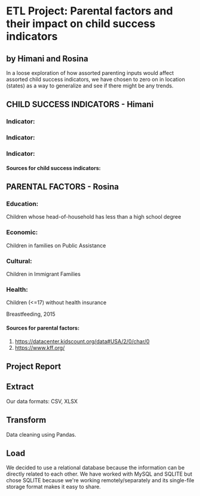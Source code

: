 # ETL Project: Parental factors and their impact on child success indicators

## by Himani and Rosina

In a loose exploration of how assorted parenting inputs would affect assorted child success indicators, we have chosen to zero on in location (states) as a way to generalize and see if there might be any trends.

## CHILD SUCCESS INDICATORS - Himani

### Indicator:

### Indicator:

### Indicator:

#### Sources for child success indicators:


## PARENTAL FACTORS - Rosina

### Education:
 Children whose head-of-household has less than a high school degree

### Economic:
 Children in families on Public Assistance

### Cultural:
 Children in Immigrant Families

### Health:
 Children (<=17) without health insurance
 
 Breastfeeding, 2015

#### Sources for parental factors:
1. https://datacenter.kidscount.org/data#USA/2/0/char/0
2. https://www.kff.org/


## Project Report
## Extract
Our data formats:
CSV, XLSX

## Transform
Data cleaning using Pandas.

## Load
We decided to use a relational database because the information can be directly related to each other. We have worked with MySQL and SQLITE but chose SQLITE because we're working remotely/separately and its single-file storage format makes it easy to share.
